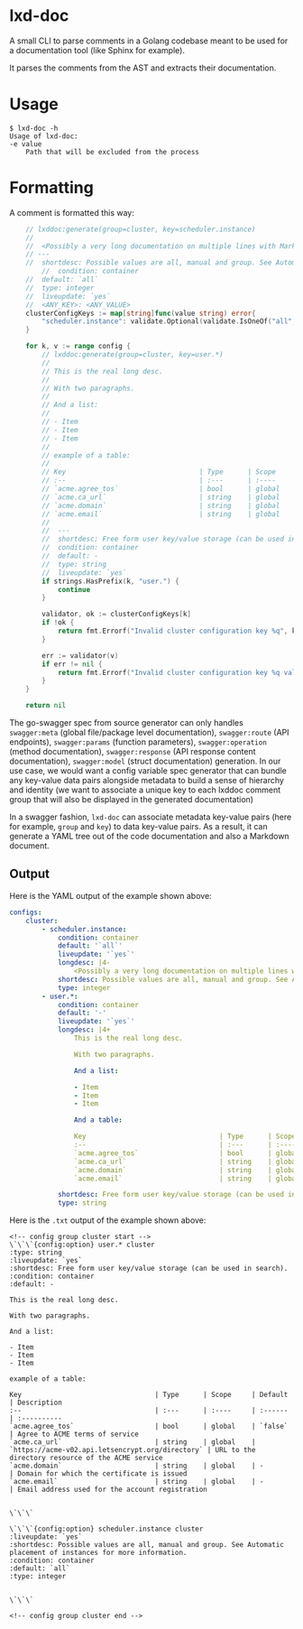 # lxd-doc

A small CLI to parse comments in a Golang codebase meant to be used for a documentation tool (like Sphinx for example).

It parses the comments from the AST and extracts their documentation.

# Usage

    $ lxd-doc -h
    Usage of lxd-doc:
    -e value
        Path that will be excluded from the process

# Formatting

A comment is formatted this way:

```go
	// lxddoc:generate(group=cluster, key=scheduler.instance)
	//
	//  <Possibly a very long documentation on multiple lines with Markdown tables, etc.>
	// ---
	//  shortdesc: Possible values are all, manual and group. See Automatic placement of instances for more information.
    	//  condition: container
	//  default: `all`
	//  type: integer
	//  liveupdate: `yes`
	//  <ANY_KEY>: <ANY_VALUE>
    clusterConfigKeys := map[string]func(value string) error{
		"scheduler.instance": validate.Optional(validate.IsOneOf("all", "group", "manual")),
	}

    for k, v := range config {
		// lxddoc:generate(group=cluster, key=user.*)
		//
		// This is the real long desc.
		//
		// With two paragraphs.
		//
		// And a list:
		//
		// - Item
		// - Item
		// - Item
		//
		// example of a table:
		//
		// Key                                 | Type      | Scope     | Default                                          | Description
		// :--                                 | :---      | :----     | :------                                          | :----------
		// `acme.agree_tos`                    | bool      | global    | `false`                                          | Agree to ACME terms of service
		// `acme.ca_url`                       | string    | global    | `https://acme-v02.api.letsencrypt.org/directory` | URL to the directory resource of the ACME service
		// `acme.domain`                       | string    | global    | -                                                | Domain for which the certificate is issued
		// `acme.email`                        | string    | global    | -                                                | Email address used for the account registration
		//
		//  ---
		//	shortdesc: Free form user key/value storage (can be used in search).
		//	condition: container
		//	default: -
		//	type: string
		//	liveupdate: `yes`
		if strings.HasPrefix(k, "user.") {
			continue
		}

		validator, ok := clusterConfigKeys[k]
		if !ok {
			return fmt.Errorf("Invalid cluster configuration key %q", k)
		}

		err := validator(v)
		if err != nil {
			return fmt.Errorf("Invalid cluster configuration key %q value", k)
		}
	}

	return nil
```

The go-swagger spec from source generator can only handles `swagger:meta` (global file/package level documentation), `swagger:route` (API endpoints), `swagger:params` (function parameters), `swagger:operation` (method documentation), `swagger:response` (API response content documentation), `swagger:model` (struct documentation) generation. In our use case, we would want a config variable spec generator that can bundle any key-value data pairs alongside metadata to build a sense of hierarchy and identity (we want to associate a unique key to each lxddoc comment group that will also be displayed in the generated documentation)

In a swagger fashion, `lxd-doc` can associate metadata key-value pairs (here for example, `group` and `key`) to data key-value pairs. As a result, it can generate a YAML tree out of the code documentation and also a Markdown document.

## Output

Here is the YAML output of the example shown above:

```yaml
configs:
    cluster:
        - scheduler.instance:
            condition: container
            default: '`all`'
            liveupdate: '`yes`'
            longdesc: |4-
                <Possibly a very long documentation on multiple lines with Markdown tables, etc.>
            shortdesc: Possible values are all, manual and group. See Automatic placement of instances for more information.
            type: integer
        - user.*:
            condition: container
            default: '-'
            liveupdate: '`yes`'
            longdesc: |4+
                This is the real long desc.

                With two paragraphs.

                And a list:

                - Item
                - Item
                - Item

                And a table:

                Key                                 | Type      | Scope     | Default                                          | Description
                :--                                 | :---      | :----     | :------                                          | :----------
                `acme.agree_tos`                    | bool      | global    | `false`                                          | Agree to ACME terms of service
                `acme.ca_url`                       | string    | global    | `https://acme-v02.api.letsencrypt.org/directory` | URL to the directory resource of the ACME service
                `acme.domain`                       | string    | global    | -                                                | Domain for which the certificate is issued
                `acme.email`                        | string    | global    | -                                                | Email address used for the account registration

            shortdesc: Free form user key/value storage (can be used in search).
            type: string

```

Here is the `.txt` output of the example shown above:

```
<!-- config group cluster start -->
\`\`\`{config:option} user.* cluster
:type: string
:liveupdate: `yes`
:shortdesc: Free form user key/value storage (can be used in search).
:condition: container
:default: -

This is the real long desc.

With two paragraphs.

And a list:

- Item
- Item
- Item

example of a table:

Key                                 | Type      | Scope     | Default                                          | Description
:--                                 | :---      | :----     | :------                                          | :----------
`acme.agree_tos`                    | bool      | global    | `false`                                          | Agree to ACME terms of service
`acme.ca_url`                       | string    | global    | `https://acme-v02.api.letsencrypt.org/directory` | URL to the directory resource of the ACME service
`acme.domain`                       | string    | global    | -                                                | Domain for which the certificate is issued
`acme.email`                        | string    | global    | -                                                | Email address used for the account registration


\`\`\`

\`\`\`{config:option} scheduler.instance cluster
:liveupdate: `yes`
:shortdesc: Possible values are all, manual and group. See Automatic placement of instances for more information.
:condition: container
:default: `all`
:type: integer


\`\`\`

<!-- config group cluster end -->
```


